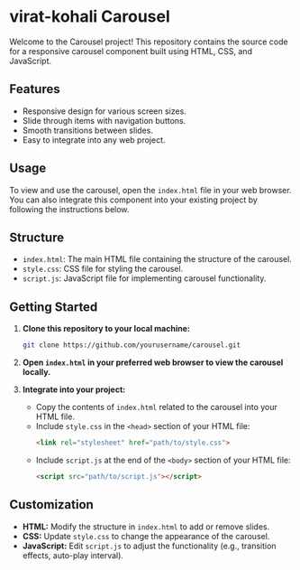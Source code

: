 # virat-kohali Carousel

Welcome to the Carousel project! This repository contains the source code for a responsive carousel component built using HTML, CSS, and JavaScript.

## Features

- Responsive design for various screen sizes.
- Slide through items with navigation buttons.
- Smooth transitions between slides.
- Easy to integrate into any web project.

## Usage

To view and use the carousel, open the `index.html` file in your web browser. You can also integrate this component into your existing project by following the instructions below.

## Structure

- `index.html`: The main HTML file containing the structure of the carousel.
- `style.css`: CSS file for styling the carousel.
- `script.js`: JavaScript file for implementing carousel functionality.

## Getting Started

1. **Clone this repository to your local machine:**
    ```sh
    git clone https://github.com/yourusername/carousel.git
    ```

2. **Open `index.html` in your preferred web browser to view the carousel locally.**

3. **Integrate into your project:**
   - Copy the contents of `index.html` related to the carousel into your HTML file.
   - Include `style.css` in the `<head>` section of your HTML file:
     ```html
     <link rel="stylesheet" href="path/to/style.css">
     ```
   - Include `script.js` at the end of the `<body>` section of your HTML file:
     ```html
     <script src="path/to/script.js"></script>
     ```

## Customization

- **HTML:** Modify the structure in `index.html` to add or remove slides.
- **CSS:** Update `style.css` to change the appearance of the carousel.
- **JavaScript:** Edit `script.js` to adjust the functionality (e.g., transition effects, auto-play interval).


